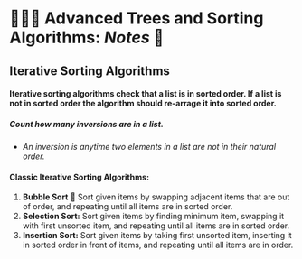 # 🌳🌲🌴 Advanced Trees and Sorting Algorithms: *Notes* 📝
## Iterative Sorting Algorithms

#### Iterative sorting algorithms check that a list is in sorted order. If a list is not in sorted order the algorithm should re-arrage it into sorted order. 

##### Count how many **inversions** are in a list.
- *An inversion is anytime two elements in a list are not in their natural order.* 
#### Classic Iterative Sorting Algorithms:
1.  **Bubble Sort** 🛁
Sort given items by swapping adjacent items that are out of order, and
repeating until all items are in sorted order.
2. **Selection Sort:** Sort given items by finding minimum item, swapping it with first
    unsorted item, and repeating until all items are in sorted order.
3. **Insertion Sort:** Sort given items by taking first unsorted item, inserting it in sorted
    order in front of items, and repeating until all items are in order.